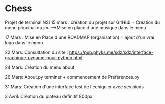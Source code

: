 # Chess
Projet de terminal NSI 
15 mars : création du projet sur GitHub + Création du menu principal du jeu
-->Mise en place d'une musique dans le menu


17 Mars : Mise en Place d'une ROADMAP (organisation) + ajout d'un vrai logo dans le menu


22 Mars: Consultation du site : https://pub.phyks.me/sdz/sdz/interface-graphique-pygame-pour-python.html


24 Mars: Création du menu about 

26 Mars: About.py terminer + commencement de Préférences.py

31 Mars: Création d'une interface test de l'échiquier avec ses pions

3 Avril: Création du plateau définitif 800px

